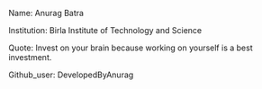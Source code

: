 Name: Anurag Batra

Institution: Birla Institute of Technology and Science

Quote:  Invest on your brain because working on yourself is a best investment. 

Github_user: DevelopedByAnurag

